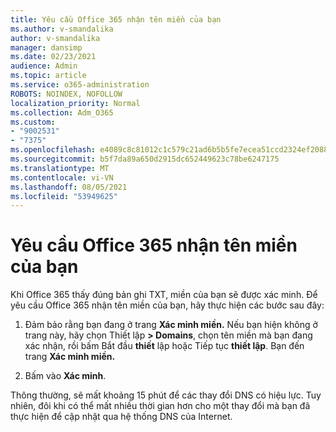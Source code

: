 ```yaml
---
title: Yêu cầu Office 365 nhận tên miền của bạn
ms.author: v-smandalika
author: v-smandalika
manager: dansimp
ms.date: 02/23/2021
audience: Admin
ms.topic: article
ms.service: o365-administration
ROBOTS: NOINDEX, NOFOLLOW
localization_priority: Normal
ms.collection: Adm_O365
ms.custom:
- "9002531"
- "7375"
ms.openlocfilehash: e4089c8c81012c1c579c21ad6b5b5fe7ecea51ccd2324ef208818bb7242e4af4
ms.sourcegitcommit: b5f7da89a650d2915dc652449623c78be6247175
ms.translationtype: MT
ms.contentlocale: vi-VN
ms.lasthandoff: 08/05/2021
ms.locfileid: "53949625"
---
```

# <a name="ask-office-365-to-verify-your-domain"></a>Yêu cầu Office 365 nhận tên miền của bạn

Khi Office 365 thấy đúng bản ghi TXT, miền của bạn sẽ được xác minh. Để yêu cầu Office 365 nhận tên miền của bạn, hãy thực hiện các bước sau đây:

1. Đảm bảo rằng bạn đang ở trang **Xác minh miền.** Nếu bạn hiện không ở trang này, hãy chọn Thiết lập **> Domains**, chọn tên miền mà bạn đang xác nhận, rồi bấm Bắt đầu **thiết** lập hoặc Tiếp tục **thiết lập**. Bạn đến trang **Xác minh miền.**

2. Bấm vào **Xác minh**.

Thông thường, sẽ mất khoảng 15 phút để các thay đổi DNS có hiệu lực. Tuy nhiên, đôi khi có thể mất nhiều thời gian hơn cho một thay đổi mà bạn đã thực hiện để cập nhật qua hệ thống DNS của Internet.

